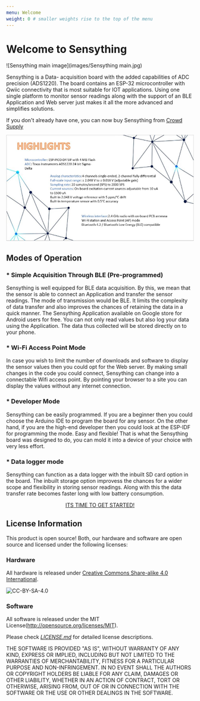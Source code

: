 ```yaml
---
menu: Welcome
weight: 0 # smaller weights rise to the top of the menu
---
```


# Welcome to Sensything

![Sensything main image](images/Sensything main.jpg)

Sensything is a Data- acquisition board with the added capabilities of ADC precision (ADS1220). The board contains an ESP-32 microcontroller with Qwiic connectivity that is most suitable for IOT applications. Using one single platform to monitor sensor readings along with the support of an BLE Application and Web server just makes it all the more advanced and simplifies solutions.

If you don't already have one, you can now buy Sensything from [Crowd Supply](https://www.crowdsupply.com/protocentral/sensything)

![Features](images/Features.JPG)

## Modes of Operation

### * Simple Acquisition Through BLE (Pre-programmed)

Sensything is well equipped for BLE data acquisition. By this, we mean that the sensor is able to connect an Application and transfer the sensor readings. The mode of transmission would be BLE. It limits the complexity of data transfer and also improves the chances of retaining the data in a quick manner. The Sensything Application available on Google store for Android users for free. You can not only read values but also log your data using the Application. The data thus collected will be stored directly on to your phone.

### * Wi-Fi Access Point Mode

In case you wish to limit the number of downloads and software to display the sensor values then you could opt for the Web server. By making small changes in the code you could connect, Sensything can change into a connectable Wifi access point. By pointing your browser to a site you can display the values without any internet connection.

### * Developer Mode

Sensything can be easily programmed. If you are a beginner then you could choose the Arduino IDE to program the board for any sensor. On the other hand, if you are the high-end developer then you could look at the ESP-IDF for programming the mode. Easy and flexible! That is what the Sensything board was designed to do, you can mold it into a device of your choice with very less effort.

### * Data logger mode

Sensything can function as a data logger with the inbuilt SD card option in the board. The inbuilt storage option improvess the chances for a wider scope and flexibility in storing sensor readings. Along with this the data transfer rate becomes faster long with low battery consumption.

<div align="center"><p><a href="http://sensything.protocentral.com/getting-started.html" target="_blank" rel="noopener" class="btn btn-primary">ITS TIME TO GET STARTED!</a></p></div>

## License Information

This product is open source! Both, our hardware and software are open source and licensed under the following licenses:

### Hardware

All hardware is released under [Creative Commons Share-alike 4.0 International](http://creativecommons.org/licenses/by-sa/4.0/).

![CC-BY-SA-4.0](https://i.creativecommons.org/l/by-sa/4.0/88x31.png)

### Software

All software is released under the MIT License(http://opensource.org/licenses/MIT).

Please check [*LICENSE.md*](LICENSE.md) for detailed license descriptions.

THE SOFTWARE IS PROVIDED "AS IS", WITHOUT WARRANTY OF ANY KIND, EXPRESS OR IMPLIED, INCLUDING BUT NOT LIMITED TO THE WARRANTIES OF MERCHANTABILITY, FITNESS FOR A PARTICULAR PURPOSE AND NON-INFRINGEMENT. IN NO EVENT SHALL THE AUTHORS OR COPYRIGHT HOLDERS BE LIABLE FOR ANY CLAIM, DAMAGES OR OTHER LIABILITY, WHETHER IN AN ACTION OF CONTRACT, TORT OR OTHERWISE, ARISING FROM, OUT OF OR IN CONNECTION WITH THE SOFTWARE OR THE USE OR OTHER DEALINGS IN THE SOFTWARE.
